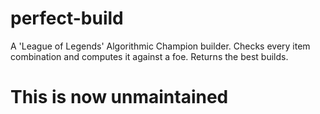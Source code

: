 # perfect-build
A 'League of Legends' Algorithmic Champion builder. Checks every item combination and computes it against a foe. Returns the best builds. 

# This is now unmaintained
